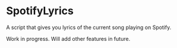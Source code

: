 # SpotifyLyrics
A script that gives you lyrics of the current song playing on Spotify.

Work in progress. Will add other features in future.
